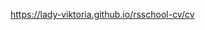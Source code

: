 https://lady-viktoria.github.io/rsschool-cv/cv

<!-- - https://lady-viktoria.github.io/rsschool-cv/ -->
